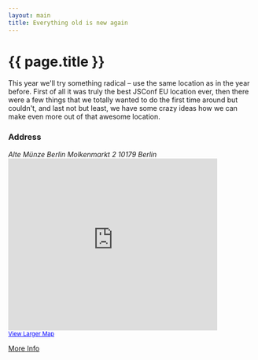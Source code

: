 ```yaml
---
layout: main
title: Everything old is new again
---
```


# {{ page.title }}

This year we'll try something radical – use the same location as in the year before. First of all it was truly the best JSConf EU location ever, then there were a few things that we totally wanted to do the first time around but couldn't, and last not but least, we have some crazy ideas how we can make even more out of that awesome location.

<h3>Address</h3>
<address>Alte Münze Berlin
Molkenmarkt 2
10179 Berlin</address>

<iframe width="425" height="350" frameborder="0" scrolling="no" marginheight="0" marginwidth="0" src="https://maps.google.com/maps?f=q&amp;source=s_q&amp;hl=en&amp;geocode=&amp;q=Alte+M%C3%BCnze,+Berlin&amp;aq=&amp;sll=52.523027,13.410404&amp;sspn=0.001044,0.003058&amp;t=h&amp;ie=UTF8&amp;hq=Alte+M%C3%BCnze,+Berlin&amp;ll=52.515736,13.409092&amp;spn=0.01358,0.032015&amp;output=embed"></iframe><br /><small><a href="https://maps.google.com/maps?f=q&amp;source=embed&amp;hl=en&amp;geocode=&amp;q=Alte+M%C3%BCnze,+Berlin&amp;aq=&amp;sll=52.523027,13.410404&amp;sspn=0.001044,0.003058&amp;t=h&amp;ie=UTF8&amp;hq=Alte+M%C3%BCnze,+Berlin&amp;ll=52.515736,13.409092&amp;spn=0.01358,0.032015" style="color:#0000FF;text-align:left">View Larger Map</a></small>

<a href="http://www.alte-muenze-berlin.com/Produktionshalle/index.html">More Info</a>
